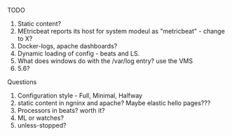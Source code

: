 
TODO

1. Static content?
1. MEtricbeat reports its host for system modeul as "metricbeat" - change to X?
1. Docker-logs, apache dashboards?
1. Dynamic loading of config - beats and LS.
1. What does windows do with the /var/log entry? use the VMS
1. 5.6?



Questions

1. Configuration style - Full, Minimal, Halfway
1. static content in ngninx and apache? Maybe elastic hello pages???
1. Processors in beats? worth it?
1. ML or watches?
1. unless-stopped?